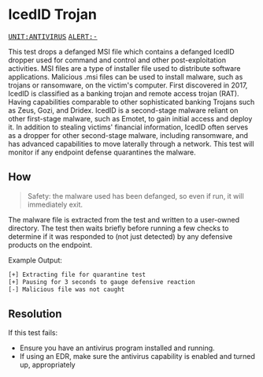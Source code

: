 # IcedID Trojan

<kbd>[UNIT:ANTIVIRUS](https://docs.preludesecurity.com/docs/security-policy#antivirus)</kbd>
<kbd>[ALERT:-](#the-url)</kbd>

This test drops a defanged MSI file which contains a defanged IcedID dropper used for command and control and other post-exploitation activities. MSI files are a type of installer file used to distribute software applications. Malicious .msi files can be used to install malware, such as trojans or ransomware, on the victim's computer. First discovered in 2017, IcedID is classified as a banking trojan and remote access trojan (RAT). Having capabilities comparable to other sophisticated banking Trojans such as Zeus, Gozi, and Dridex. IcedID is a second-stage malware reliant on other first-stage malware, such as Emotet, to gain initial access and deploy it. In addition to stealing victims' financial information, IcedID often serves as a dropper for other second-stage malware, including ransomware, and has advanced capabilities to move laterally through a network. This test will monitor if any endpoint defense quarantines the malware.

## How

> Safety: the malware used has been defanged, so even if run, it will immediately exit.

The malware file is extracted from the test and written to a user-owned directory. The test then waits briefly before running a few checks to determine if it was responded to (not just detected) by any defensive products on the endpoint.

Example Output:
```bash
[+] Extracting file for quarantine test
[+] Pausing for 3 seconds to gauge defensive reaction
[-] Malicious file was not caught
```

## Resolution

If this test fails:

* Ensure you have an antivirus program installed and running.
* If using an EDR, make sure the antivirus capability is enabled and turned up, appropriately
